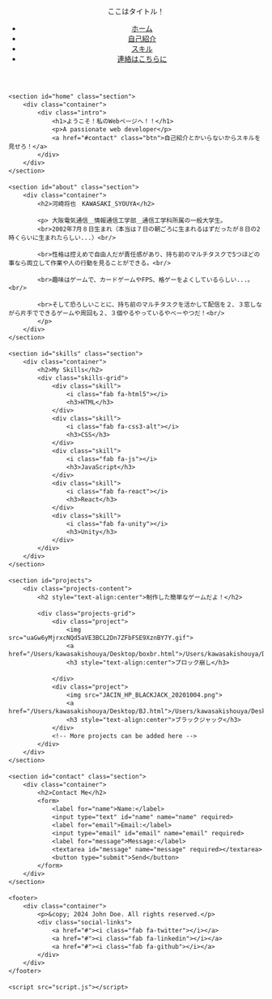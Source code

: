 
<html lang="en">
<head>
    <meta charset="UTF-8">
    <meta name="viewport" content="width=device-width, initial-scale=1.0">
    <title>ここはタイトル</title>
    <link rel="stylesheet" href="styles.css">
    <link rel="stylesheet" href="https://cdnjs.cloudflare.com/ajax/libs/font-awesome/6.0.0-beta3/css/all.min.css">
</head>
<body>
    <header>
        <div class="container">
            <div class="logo">ここはタイトル！</div>
            <nav>
                <ul class="nav-links">
                    <li><a href="#home">ホーム</a></li>
                    <li><a href="#about">自己紹介</a></li>
                    <li><a href="#skills">スキル</a></li>
                    <li><a href="#contact">連絡はこちらに</a></li>
                </ul>
            </nav>
        </div>
    </header>

    <section id="home" class="section">
        <div class="container">
            <div class="intro">
                <h1>ようこそ！私のWebページへ！！</h1>
                <p>A passionate web developer</p>
                <a href="#contact" class="btn">自己紹介とかいらないからスキルを見せろ！</a>
            </div>
        </div>
    </section>

    <section id="about" class="section">
        <div class="container">
            <h2>河崎将也　KAWASAKI_SYOUYA</h2>

            <p> 大阪電気通信＿情報通信工学部＿通信工学科所属の一般大学生。
            <br>2002年7月８日生まれ（本当は７日の朝ごろに生まれるはずだったが８日の2時くらいに生まれたらしい...）<br/>

            <br>性格は控えめで自由人だが責任感があり、持ち前のマルチタスクで5つほどの事なら両立して作業や人の行動を見ることができる。<br/>

            <br>趣味はゲームで、カードゲームやFPS、格ゲーをよくしているらしい...。<br/>

            <br>そして恐ろしいことに、持ち前のマルチタスクを活かして配信を２、３窓しながら片手でできるゲームや周回も２、３個やるやっているやべーやつだ！<br/>
            </p>
        </div>
    </section>

    <section id="skills" class="section">
        <div class="container">
            <h2>My Skills</h2>
            <div class="skills-grid">
                <div class="skill">
                    <i class="fab fa-html5"></i>
                    <h3>HTML</h3>
                </div>
                <div class="skill">
                    <i class="fab fa-css3-alt"></i>
                    <h3>CSS</h3>
                </div>
                <div class="skill">
                    <i class="fab fa-js"></i>
                    <h3>JavaScript</h3>
                </div>
                <div class="skill">
                    <i class="fab fa-react"></i>
                    <h3>React</h3>
                </div>
                <div class="skill">
                    <i class="fab fa-unity"></i>
                    <h3>Unity</h3>
                </div>
            </div>
        </div>
    </section>

    <section id="projects">
        <div class="projects-content">
            <h2 style="text-align:center">制作した簡単なゲームだよ！</h2>

            <div class="projects-grid">
                <div class="project">
                    <img src="uaGw6yMjrxcNQd5aVE3BCL2Dn7ZFbFSE9XznBY7Y.gif">
                    <a href="/Users/kawasakishouya/Desktop/boxbr.html">/Users/kawasakishouya/Desktop/boxbr.html</a>
                    <h3 style="text-align:center">ブロック崩し</h3>
            
                </div>
                <div class="project">
                    <img src="JACIN_HP_BLACKJACK_20201004.png">
                    <a href="/Users/kawasakishouya/Desktop/BJ.html">/Users/kawasakishouya/Desktop/BJ.html</a>
                    <h3 style="text-align:center">ブラックジャック</h3>
                </div>
                <!-- More projects can be added here -->
            </div>
        </div>
    </section>

    <section id="contact" class="section">
        <div class="container">
            <h2>Contact Me</h2>
            <form>
                <label for="name">Name:</label>
                <input type="text" id="name" name="name" required>
                <label for="email">Email:</label>
                <input type="email" id="email" name="email" required>
                <label for="message">Message:</label>
                <textarea id="message" name="message" required></textarea>
                <button type="submit">Send</button>
            </form>
        </div>
    </section>

    <footer>
        <div class="container">
            <p>&copy; 2024 John Doe. All rights reserved.</p>
            <div class="social-links">
                <a href="#"><i class="fab fa-twitter"></i></a>
                <a href="#"><i class="fab fa-linkedin"></i></a>
                <a href="#"><i class="fab fa-github"></i></a>
            </div>
        </div>
    </footer>

    <script src="script.js"></script>
</body>
</html>
